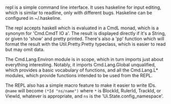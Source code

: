 repl is a simple command line interface.  It uses haskeline for input editing,
which is similar to readline, only with different bugs.  Haskeline can be
configured in ~/.haskeline.

The repl accepts haskell which is evaluated in a CmdL monad, which is a synonym
for 'Cmd.CmdT IO a'.  The result is displayed directly if it's a String, or
given to 'show' and pretty printed.  There's also a 'pp' function which will
format the result with the Util.Pretty.Pretty typeclass, which is easier to
read but may omit data.

The Cmd.Lang.Environ module is in scope, which in turn imports just about
everything interesting.  Notably, it imports Cmd.Lang.Global unqualified, which
provides a basic vocabulary of functions, and all the Cmd.Lang.L* modules,
which provide functions intended to be used from the REPL.

The REPL also has a simple macro feature to make it easier to write IDs.
`@name` will become `(*Id "ns/name")` where `*` is BlockId, RulerId, TrackId,
or ViewId, whatever is appropriate, and `ns` is the
'Ui.State.config_namespace'.

